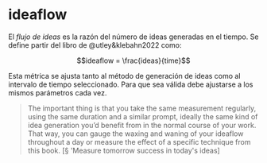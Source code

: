 # ideaflow

El *flujo de ideas* es la razón del número de ideas generadas en el tiempo. Se define  partir del libro de @utley&klebahn2022 como:

$$ideaflow = \frac{ideas}{time}$$

Esta métrica se ajusta tanto al método de generación de ideas como al intervalo de tiempo seleccionado. Para que sea válida debe ajustarse a los mismos parámetros cada vez.

 >
 > The important thing is that you take the same measurement regularly, using the same duration and a similar prompt, ideally the same kind of idea generation you’d benefit from in the normal course of your work. That way, you can gauge the waxing and waning of your ideaflow throughout a day or measure the effect of a specific technique from this book. [§ 'Measure tomorrow success in today's ideas]

